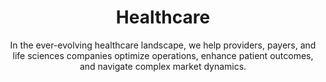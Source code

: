 ---
layout: industry
order: 2
title: Healthcare
subtitle: "In the ever-evolving healthcare landscape, we help providers, payers, and life sciences companies optimize operations, enhance patient outcomes, and navigate complex market dynamics."
intro: "In the ever-evolving healthcare landscape, SLKone helps providers, payers, and life sciences companies optimize operations, enhance patient outcomes, and navigate complex market dynamics. Our deep industry knowledge, combined with our data-driven approach, enables us to deliver tangible results in this intricate sector."
blurb-intro: "Navigate the healthcare landscape with SLKone's expert guidance and innovative solutions."
landscape-title: "The Healthcare Landscape"
landscape-intro: "The healthcare industry is undergoing rapid transformation, driven by:"
landscape:
    - "Shift towards value-based care models"
    - "Increasing role of technology in healthcare delivery"
    - "Growing focus on patient experience and engagement"
    - "Rising costs and pressure for operational efficiency"
    - "Evolving regulatory landscape and reimbursement models"
landscape-conclusion: "These trends create both challenges and opportunities for healthcare organizations across all sub-sectors."
approach-title: "Our Approach"
approach-intro: "SLKone takes a holistic view of healthcare organizations, addressing challenges across operations, finance, and strategy. We leverage our cross-sector insights to bring innovative solutions to persistent industry problems. Our approach integrates:"
approach:
    - "Advanced Data Analytics: Harnessing the power of healthcare data to drive informed decision-making"
    - "Process Optimization: Streamlining operations to improve efficiency and reduce costs"
    - "Strategic Planning: Developing robust strategies to navigate market changes and drive growth"
    - "Change Management: Ensuring successful implementation and adoption of new initiatives"
    - "Financial Performance Improvement: Optimizing revenue cycles and cost structures"
why_choose:
    - "Deep understanding of healthcare ecosystem dynamics and interdependencies"
    - "Cross-functional expertise spanning operations, finance, strategy, and technology"
    - "Proven track record of delivering measurable results in complex healthcare environments"
    - "Ability to leverage cross-industry insights for innovative healthcare solutions"
    - "Data-driven approach combined with industry-specific knowledge"
    - "Collaborative working style that ensures knowledge transfer and sustainable improvements"
    - "Practical methodology that adapts to the rapidly changing healthcare landscape"
cta: "Ready to transform your healthcare organization? Contact SLKone today to learn how our tailored solutions can help you navigate industry challenges, drive operational excellence, and achieve sustainable growth in the evolving healthcare landscape."
icon: "fa-solid fa-heart"
color: "coral"
image: "/assets/images/backgrounds/healthcare.webp"
---